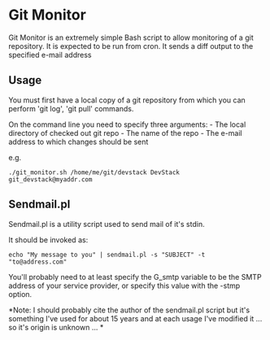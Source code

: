 
Git Monitor
===========

Git Monitor is an extremely simple Bash script to allow monitoring of a
git repository.  It is expected to be run from cron.  It sends a diff
output to the specified e-mail address

Usage
-----

You must first have a local copy of a git repository from which you can perform 'git log', 'git pull' commands.

On the command line you need to specify three arguments:
    - The local directory of checked out git repo
    - The name of the repo
    - The e-mail address to which changes should be sent

e.g.

    ./git_monitor.sh /home/me/git/devstack DevStack git_devstack@myaddr.com


Sendmail.pl
-----------

Sendmail.pl is a utility script used to send mail of it's stdin.

It should be invoked as:

    echo "My message to you" | sendmail.pl -s "SUBJECT" -t "to@address.com"

You'll probably need to at least specify the G_smtp variable to be the
SMTP address of your service provider, or specify this value with the -stmp option.

*Note: I should probably cite the author of the sendmail.pl script but it's something I've used for about 15 years and at each usage I've modified it ... so it's origin is unknown ...  *


